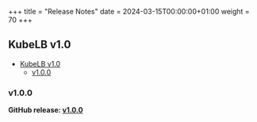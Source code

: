 +++
title = "Release Notes"
date = 2024-03-15T00:00:00+01:00
weight = 70
+++

## KubeLB v1.0

- [KubeLB v1.0](#kubelb-v10)
  - [v1.0.0](#v100)

### v1.0.0

**GitHub release: [v1.0.0](https://github.com/kubermatic/kubelb/releases/tag/v1.0.0)**

